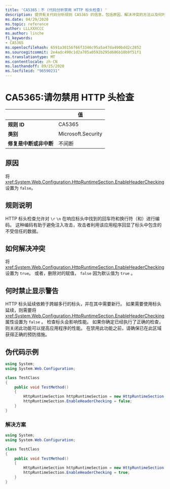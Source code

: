 ```yaml
---
title: 'CA5365：不 (代码分析禁用 HTTP 标头检查) '
description: 提供有关代码分析规则 CA5365 的信息，包括原因、解决冲突的方法以及何时取消显示。
ms.date: 04/29/2020
ms.topic: reference
author: LLLXXXCCC
ms.author: linche
f1_keywords:
- CA5365
ms.openlocfilehash: 6591a30156f66f3346c95a5a47da490bdd2c2852
ms.sourcegitcommit: 2e4adc490c1d2a705a0592b295d606b10b9f51f1
ms.translationtype: MT
ms.contentlocale: zh-CN
ms.lasthandoff: 09/25/2020
ms.locfileid: "96590231"
---
```

# <a name="ca5365-do-not-disable-http-header-checking"></a>CA5365:请勿禁用 HTTP 头检查

| | 值 |
|-|-|
| **规则 ID** |CA5365|
| **类别** |Microsoft.Security|
| **修复是中断或非中断** |不间断|

## <a name="cause"></a>原因

将 <xref:System.Web.Configuration.HttpRuntimeSection.EnableHeaderChecking> 设置为 `false`。

## <a name="rule-description"></a>规则说明

HTTP 标头检查允许对 `\r` `\n` 在响应标头中找到的回车符和换行符（和）进行编码。 这种编码有助于避免注入攻击，攻击者利用该应用程序回显了标头中包含的不受信任的数据。

## <a name="how-to-fix-violations"></a>如何解决冲突

将 <xref:System.Web.Configuration.HttpRuntimeSection.EnableHeaderChecking> 设置为 `true`。 或者，删除对的赋值， `false` 因为默认值为 `true` 。

## <a name="when-to-suppress-warnings"></a>何时禁止显示警告

HTTP 标头延续依赖于跨越多行的标头，并在其中需要新行。 如果需要使用标头延续，则需要将 <xref:System.Web.Configuration.HttpRuntimeSection.EnableHeaderChecking> 属性设置为 `false` 。 检查标头会影响性能。 如果你确定已经执行了正确的检查，则关闭此功能可以提高应用程序的性能。 在禁用此功能之前，请确保已在此区域获得正确的预防措施。

## <a name="pseudo-code-examples"></a>伪代码示例

```csharp
using System;
using System.Web.Configuration;

class TestClass
{
    public void TestMethod()
    {
        HttpRuntimeSection httpRuntimeSection = new HttpRuntimeSection();
        httpRuntimeSection.EnableHeaderChecking = false;
    }
}
```

### <a name="solution"></a>解决方案

```csharp
using System;
using System.Web.Configuration;

class TestClass
{
    public void TestMethod()
    {
        HttpRuntimeSection httpRuntimeSection = new HttpRuntimeSection();
        httpRuntimeSection.EnableHeaderChecking = true;
    }
}
```
